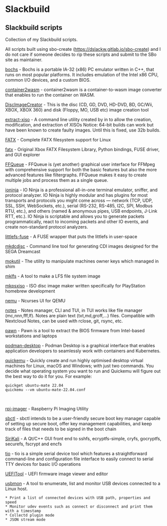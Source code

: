 # Slackbuild
## Slackbuild scripts

Collection of my Slackbuild scripts.

All scripts built using sbo-create (https://dslackw.gitlab.io/sbo-create) and I do not care if
someone decides to rip these scripts and submit to the SBo site as maintainer.

[bochs](https://github.com/kermitdafrog8/Slackbuild/tree/main/System/bochs) - 
Bochs is a portable IA-32 (x86) PC emulator written in C++, that
runs on most popular platforms. It includes emulation of the Intel
x86 CPU, common I/O devices, and a custom BIOS.<br>

[container2wasm](https://github.com/kermitdafrog8/Slackbuild/tree/main/System/container2wasm) - 
container2wasm is a container-to-wasm image converter that enables
to run the container on WASM.<br>

[DiscImageCreator](https://github.com/kermitdafrog8/Slackbuild/tree/main/System/DiscImageCreator) - 
This is the disc (CD, GD, DVD, HD-DVD, BD, GC/Wii, XBOX, XBOX 360) and disk (Floppy, MO, USB etc) image creation tool<br>

[extract-xiso](https://github.com/kermitdafrog8/Slackbuild/tree/main/System/extract-xiso) -
A command line utility created by in to allow the creation,
modification, and extraction of XISOs
Notice: 64-bit builds can work but have been known to create faulty
images. Until this is fixed, use 32b builds.<br>

[FATX](https://github.com/kermitdafrog8/Slackbuild/tree/main/System/FATX) - 
Complete FATX filesystem support for Linux<br>

[fatx](https://github.com/kermitdafrog8/Slackbuild/tree/main/System/fatx) - 
Original Xbox FATX Filesystem Library, Python bindings, FUSE driver,
and GUI explorer<br>

[FFQueue](https://github.com/kermitdafrog8/Slackbuild/tree/main/System/FFQueue) - 
FFQueue is (yet another) graphical user interface for FFMpeg with
comprehensive support for both the basic features but also the
more advanced features like filtergraphs. FFQueue makes it easy to
create multiple jobs and process them as a single queue.<br>

[ioninja](https://github.com/kermitdafrog8/Slackbuild/tree/main/System/ioninja) - 
IO Ninja is a professional all-in-one terminal emulator, sniffer, and protocol analyzer. IO Ninja is highly modular and has plugins for most transports and protocols you might come across — network (TCP, UDP, SSL, SSH, WebSockets, etc.), serial (RS-232, RS-485, I2C, SPI, Modbus RTU, etc.), and others (named & anonymous pipes, USB endpoints, J-Link RTT, etc.). IO Ninja is scriptable and allows you to generate packets programmatically, react to incoming packets and other IO events, and create non-standard protocol analyzers.<br>

[littlefs-fuse](https://github.com/kermitdafrog8/Slackbuild/tree/main/System/littlefs-fuse) - 
A FUSE wrapper that puts the littlefs in user-space<br>

[mkdcdisc](https://github.com/kermitdafrog8/Slackbuild/tree/main/System/mkdcdisc) - 
Command line tool for generating CDI images designed for the SEGA Dreamcast<br>

[mokutil](https://github.com/kermitdafrog8/Slackbuild/tree/main/System/mokutil) - 
The utility to manipulate machines owner keys which managed in shim<br>

[mklfs](https://github.com/kermitdafrog8/Slackbuild/tree/main/System/mklfs) - 
A tool to make a LFS file system image<br>

[mkpsxiso](https://github.com/kermitdafrog8/Slackbuild/tree/main/System/mkpsxiso) - 
ISO disc image maker written specifically for PlayStation homebrew
development<br>

[nemu](https://github.com/kermitdafrog8/Slackbuild/tree/main/System/nemu) - 
Ncurses UI for QEMU<br>

[notes](https://github.com/kermitdafrog8/Slackbuild/tree/main/System/notes) - 
Notes manager, CLI and TUI, in TUI works like file manager
(mc,nnn,fff,lf). Notes are plain text (txt,md,groff,...) files.
Compatible with Nextcloud Notes, can be used with rclose, git,
rsync, etc.<br>

[pawn](https://github.com/kermitdafrog8/Slackbuild/tree/main/System/pawn) - 
Pawn is a tool to extract the BIOS firmware from Intel-based workstations and laptops<br>

[podman-desktop](https://github.com/kermitdafrog8/Slackbuild/tree/main/System/podman-desktop) - 
Podman Desktop is a graphical interface that enables application
developers to seamlessly work with containers and Kubernetes.<br>

[quickemu](https://github.com/kermitdafrog8/Slackbuild/tree/main/System/quickemu) -
Quickly create and run highly optimised desktop virtual machines for Linux, macOS and Windows; with just two commands. You decide what operating system you want to run and Quickemu will figure out the best way to do it for you. For example:

    quickget ubuntu-mate 22.04
    quickemu --vm ubuntu-mate-22.04.conf
<br>

[rpi-imager](https://github.com/kermitdafrog8/Slackbuild/tree/main/System/rpi-imager) - 
Raspberry Pi Imaging Utility<br>

[sbctl](https://github.com/kermitdafrog8/Slackbuild/tree/main/System/sbctl) - 
sbctl intends to be a user-friendly secure boot key manager capable of setting up secure boot, offer key management capabilities, and keep track of files that needs to be signed in the boot chain

[SiriKali](https://github.com/kermitdafrog8/Slackbuild/tree/main/System/SiriKali) - 
A Qt/C++ GUI front end to sshfs, ecryptfs-simple, cryfs, gocryptfs, securefs, fscrypt and encfs<br>

[tio](https://github.com/kermitdafrog8/Slackbuild/tree/main/System/tio) - 
tio is a simple serial device tool which features a straightforward command-line and configuration file interface to easily connect to serial TTY devices for basic I/O operations<br>

[UEFITool](https://github.com/kermitdafrog8/Slackbuild/tree/main/System/UEFITool) - 
UEFI firmware image viewer and editor<br>

[usbmon](https://github.com/kermitdafrog8/Slackbuild/tree/main/System/usbmon) - 
A tool to enumerate, list and monitor USB devices connected to a Linux host.

    * Print a list of connected devices with USB path, properties and speed
    * Monitor udev events such as connect or disconnect and print them with a timestamp
    * Collectd plugin mode
    * JSON stream mode
<br>
